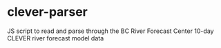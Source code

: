 # clever-parser
JS script to read and parse through the BC River Forecast Center 10-day CLEVER river forecast model data
